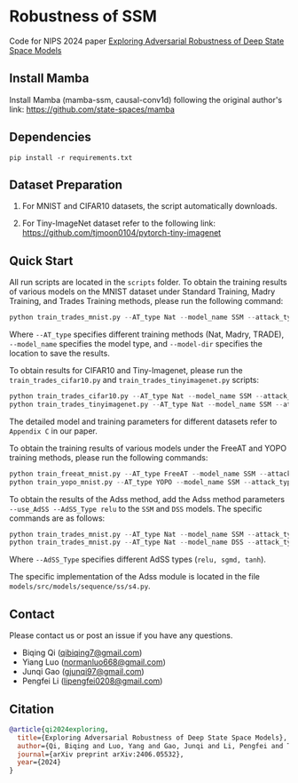 # Robustness of SSM

Code for NIPS 2024 paper [Exploring Adversarial Robustness of Deep State
Space Models](https://arxiv.org/pdf/2406.05532)


## Install Mamba 

Install Mamba (mamba-ssm, causal-conv1d) following the original author's link: https://github.com/state-spaces/mamba


## Dependencies

```shell
pip install -r requirements.txt
```

## Dataset Preparation

1. For MNIST and CIFAR10 datasets, the script automatically downloads.

2. For Tiny-ImageNet dataset refer to the following link: https://github.com/tjmoon0104/pytorch-tiny-imagenet


## Quick Start

All run scripts are located in the `scripts` folder. To obtain the training results of various models on the MNIST dataset under Standard Training, Madry Training, and Trades Training methods, please run the following command:

```python
python train_trades_mnist.py --AT_type Nat --model_name SSM --attack_type PGD --model-dir checkpoints/model-MNIST --num_layers 2 --num-classes 10 --epochs 100 --epsilon 0.3 --step-size 0.04 --beta 1
```

Where `--AT_type` specifies different training methods (Nat, Madry, TRADE), `--model_name` specifies the model type, and `--model-dir` specifies the location to save the results.

To obtain results for CIFAR10 and Tiny-Imagenet, please run the `train_trades_cifar10.py` and `train_trades_tinyimagenet.py` scripts:

```python
python train_trades_cifar10.py --AT_type Nat --model_name SSM --attack_type PGD --model-dir checkpoints/model-CIFAR10 --num_layers 4 --num-classes 10 --epochs 180 --epsilon 0.031 --step-size 0.007 --beta 6
python train_trades_tinyimagenet.py --AT_type Nat --model_name SSM --attack_type PGD --model-dir checkpoints/model-tinyimagenet --num_layers 4 --num-classes 50 --epochs 180 --epsilon 0.031 --step-size 0.007 --beta 6
```

 The detailed model and training parameters for different datasets refer to `Appendix C` in our paper.

To obtain the training results of various models under the FreeAT and YOPO training methods, please run the following commands:

```python
python train_freeat_mnist.py --AT_type FreeAT --model_name SSM --attack_type PGD --model-dir checkpoints/model-MNIST --num_layers 2 --num-classes 10 --epochs 100 --epsilon 0.3 --step-size 0.04 --beta 1
python train_yopo_mnist.py --AT_type YOPO --model_name SSM --attack_type PGD --model-dir checkpoints/model-MNIST --num_layers 2 --num-classes 10 --epochs 100 --epsilon 0.3 --step-size 0.04 --beta 1
```

To obtain the results of the Adss method, add the Adss method parameters `--use_AdSS --AdSS_Type relu` to the `SSM` and `DSS` models. The specific commands are as follows:

```python
python train_trades_mnist.py --AT_type Nat --model_name SSM --attack_type PGD --model-dir checkpoints/model-MNIST --num_layers 2 --num-classes 10 --epochs 100 --epsilon 0.3 --step-size 0.04 --beta 1 --use_AdSS --AdSS_Type relu
python train_trades_mnist.py --AT_type Nat --model_name DSS --attack_type PGD --model-dir checkpoints/model-MNIST --num_layers 2 --num-classes 10 --epochs 100 --epsilon 0.3 --step-size 0.04 --beta 1 --use_AdSS --AdSS_Type relu
```
Where `--AdSS_Type` specifies different AdSS types (`relu, sgmd, tanh`).

The specific implementation of the Adss module is located in the file `models/src/models/sequence/ss/s4.py`.


## Contact
Please contact us or post an issue if you have any questions.

* Biqing Qi (qibiqing7@gmail.com)
* Yiang Luo (normanluo668@gmail.com)
* Junqi Gao (gjunqi97@gmail.com)
* Pengfei Li (lipengfei0208@gmail.com)


## Citation
```BibTeX
@article{qi2024exploring,
  title={Exploring Adversarial Robustness of Deep State Space Models},
  author={Qi, Biqing and Luo, Yang and Gao, Junqi and Li, Pengfei and Tian, Kai and Ma, Zhiyuan and Zhou, Bowen},
  journal={arXiv preprint arXiv:2406.05532},
  year={2024}
}
```